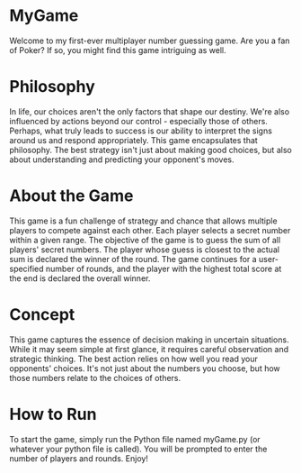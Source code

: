 # MyGame
Welcome to my first-ever multiplayer number guessing game. Are you a fan of Poker? If so, you might find this game intriguing as well.

# Philosophy 
In life, our choices aren't the only factors that shape our destiny. We're also influenced by actions beyond our control - especially those of others. Perhaps, what truly leads to success is our ability to interpret the signs around us and respond appropriately. This game encapsulates that philosophy. The best strategy isn't just about making good choices, but also about understanding and predicting your opponent's moves.

# About the Game

This game is a fun challenge of strategy and chance that allows multiple players to compete against each other. Each player selects a secret number within a given range. The objective of the game is to guess the sum of all players' secret numbers. The player whose guess is closest to the actual sum is declared the winner of the round. The game continues for a user-specified number of rounds, and the player with the highest total score at the end is declared the overall winner.

# Concept

This game captures the essence of decision making in uncertain situations. While it may seem simple at first glance, it requires careful observation and strategic thinking. The best action relies on how well you read your opponents' choices. It's not just about the numbers you choose, but how those numbers relate to the choices of others.

# How to Run

To start the game, simply run the Python file named myGame.py (or whatever your python file is called). You will be prompted to enter the number of players and rounds. Enjoy!


